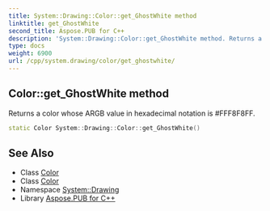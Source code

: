 ```yaml
---
title: System::Drawing::Color::get_GhostWhite method
linktitle: get_GhostWhite
second_title: Aspose.PUB for C++
description: 'System::Drawing::Color::get_GhostWhite method. Returns a color whose ARGB value in hexadecimal notation is #FFF8F8FF in C++.'
type: docs
weight: 6900
url: /cpp/system.drawing/color/get_ghostwhite/
---
```

## Color::get_GhostWhite method


Returns a color whose ARGB value in hexadecimal notation is #FFF8F8FF.

```cpp
static Color System::Drawing::Color::get_GhostWhite()
```

## See Also

* Class [Color](../)
* Class [Color](../)
* Namespace [System::Drawing](../../)
* Library [Aspose.PUB for C++](../../../)
